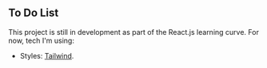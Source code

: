 ## To Do List

This project is still in development as part of the React.js learning curve. For now, tech I'm using:

- Styles: [Tailwind](https://tailwindcss.com/).
